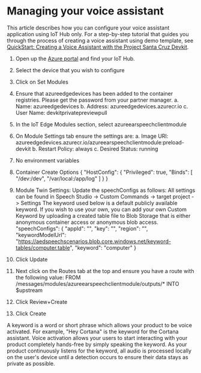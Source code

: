 # Managing your voice assistant

This article describes how you can configure your voice assistant application using IoT Hub only. 
For a step-by-step tutorial that guides you through the process of creating a voice assistant using demo template, see [QuickStart: Creating a Voice Assistant with the Project Santa Cruz Devkit](../../nocode-speech.md).


1.	Open up the [Azure portal](https://portal.azure.com) and find your IoT Hub.
2.  Select the device that you wish to configure
3.	Click on Set Modules
 
4.	Ensure that azureedgedevices has been added to the container registries. Please get the password from your partner manager.
a.	Name: azureedgedevices
b.	Address: azureedgedevices.azurecr.io
c.	User Name: devkitprivatepreviewpull
5.	In the IoT Edge Modules section, select azureearspeechclientmodule
 
6.	On Module Settings tab ensure the settings are:
a.	Image URI: azureedgedevices.azurecr.io/azureearspeechclientmodule:preload-devkit
b.	Restart Policy: always
c.	Desired Status: running
7.	No environment variables
8.	Container Create Options
{
    "HostConfig": {
        "Privileged": true,
        "Binds": [
            "/dev:/dev",
            "/var/local:/app/log"
        ]
    }
}
9.	Module Twin Settings: Update the speechConfigs as follows:
All settings can be found in Speech Studio -> Custom Commands -> target project -> Settings
The keyword used below is a default publicly available keyword. If you wish to use your own, you can add your own Custom Keyword by uploading a created table file to Blob Storage that is either anonymous container access or anonymous blob access.
"speechConfigs": {
        "appId": "<Application id for custom command project>",
        "key": "<Speech Resource key for custom command project>",
        "region": "<region your speech studio service is located in. This is likely found in the LUIS resources prediction resource field i.e. westus>",
        "keywordModelUrl": "https://aedspeechscenarios.blob.core.windows.net/keyword-tables/computer.table",
        "keyword": "computer"
    }
10.	Click Update
11.	Next click on the Routes tab at the top and ensure you have a route with the following value:
FROM /messages/modules/azureearspeechclientmodule/outputs/* INTO $upstream
12.	Click Review+Create 
13.	Click Create

A keyword is a word or short phrase which allows your product to be voice activated. For example, "Hey Cortana" is the keyword for the Cortana assistant. Voice activation allows your users to start interacting with your product completely hands-free by simply speaking the keyword. As your product continuously listens for the keyword, all audio is processed locally on the user's device until a detection occurs to ensure their data stays as private as possible. 

